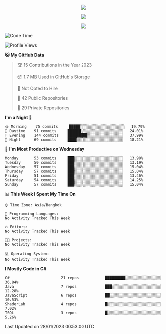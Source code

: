 <p align="center">
  <a href="say-hi.gif"> 
    <img align="center" src="say-hi.gif"/>
  </a>
</p>
<p align="center">
  <a href="https://github.com/htthinh1999">
    <img align="center" src="https://github-readme-stats-kappa-pink.vercel.app/api?username=htthinh1999&show_icons=true&count_private=true&theme=dracula"/>
  </a>
</p>
<p align="center">
  <a href="https://github.com/htthinh1999">
    <img src="https://github-readme-stats-kappa-pink.vercel.app/api/top-langs/?username=htthinh1999&layout=compact&langs_count=6&count_private=true&hide=tsql,hlsl,glsl,shaderlab&theme=dracula"/>
  </a>
</p>

<!--START_SECTION:waka-->
![Code Time](http://img.shields.io/badge/Code%20Time-0%20secs-blue)

![Profile Views](http://img.shields.io/badge/Profile%20Views-0-blue)

**🐱 My GitHub Data** 

> 🏆 15 Contributions in the Year 2023
 > 
> 📦 1.7 MB Used in GitHub's Storage 
 > 
> 🚫 Not Opted to Hire
 > 
> 📜 42 Public Repositories 
 > 
> 🔑 29 Private Repositories  
 > 
**I'm a Night 🦉** 

```text
🌞 Morning    75 commits     █████░░░░░░░░░░░░░░░░░░░░   19.79% 
🌆 Daytime    91 commits     ██████░░░░░░░░░░░░░░░░░░░   24.01% 
🌃 Evening    144 commits    █████████░░░░░░░░░░░░░░░░   37.99% 
🌙 Night      69 commits     ████░░░░░░░░░░░░░░░░░░░░░   18.21%

```
📅 **I'm Most Productive on Wednesday** 

```text
Monday       53 commits     ███░░░░░░░░░░░░░░░░░░░░░░   13.98% 
Tuesday      50 commits     ███░░░░░░░░░░░░░░░░░░░░░░   13.19% 
Wednesday    57 commits     ███░░░░░░░░░░░░░░░░░░░░░░   15.04% 
Thursday     57 commits     ███░░░░░░░░░░░░░░░░░░░░░░   15.04% 
Friday       51 commits     ███░░░░░░░░░░░░░░░░░░░░░░   13.46% 
Saturday     54 commits     ███░░░░░░░░░░░░░░░░░░░░░░   14.25% 
Sunday       57 commits     ███░░░░░░░░░░░░░░░░░░░░░░   15.04%

```


📊 **This Week I Spent My Time On** 

```text
⌚︎ Time Zone: Asia/Bangkok

💬 Programming Languages: 
No Activity Tracked This Week

🔥 Editors: 
No Activity Tracked This Week

🐱‍💻 Projects: 
No Activity Tracked This Week

💻 Operating System: 
No Activity Tracked This Week

```

**I Mostly Code in C#** 

```text
C#                       21 repos            █████████░░░░░░░░░░░░░░░░   36.84% 
Java                     7 repos             ███░░░░░░░░░░░░░░░░░░░░░░   12.28% 
JavaScript               6 repos             ██░░░░░░░░░░░░░░░░░░░░░░░   10.53% 
ShaderLab                4 repos             █░░░░░░░░░░░░░░░░░░░░░░░░   7.02% 
TSQL                     3 repos             █░░░░░░░░░░░░░░░░░░░░░░░░   5.26%

```



 Last Updated on 28/01/2023 00:53:00 UTC
<!--END_SECTION:waka-->
